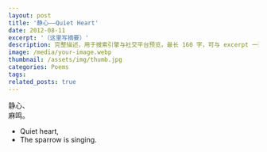 ```yaml
---
layout: post
title: '静心——Quiet Heart'
date: 2012-08-11
excerpt: '（这里写摘要）'
description: 完整描述，用于搜索引擎与社交平台预览，最长 160 字，可与 excerpt 一致
image: /media/your-image.webp
thumbnail: /assets/img/thumb.jpg
categories: Poems
tags: 
related_posts: true
---
```


静心、  
麻鸣。

- Quiet heart,
- The sparrow is singing.